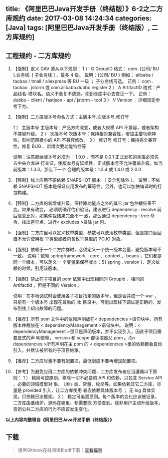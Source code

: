 title: 《阿里巴巴Java开发手册（终结版）》6-2之二方库规约
date: 2017-03-08 14:24:34
categories: [Java]
tags: [阿里巴巴Java开发手册（终结版）, 二方库规约]
---

## 工程规约 - 二方库规约

1. 【强制】定义 GAV 遵从以下规则：
   1 ） G GroupID 格式： com .{公司/ BU }.业务线. [ 子业务线 ] ，最多 4 级。
   说明：{公司/ BU } 例如： alibaba / taobao / tmall / aliexpress 等 BU 一级 ； 子业务线可选。
   正例： com . taobao . jstorm 或  com.alibaba.dubbo.register 
   2 ） A ArtifactID 格式：产品线名-模块名。语义不重复不遗漏，先到仓库中心去查证一下。
   正例： dubbo - client /  fastjson - api /  jstorm - tool
   3 ） V Version ：详细规定参考下方。

2. 【强制】二方库版本号命名方式：主版本号.次版本号.修订号

   1 ） 主版本号 主版本号：产品方向改变，或者大规模 API 不兼容，或者架构不兼容升级。
   2 ） 次版本号 次版本号：保持相对兼容性，增加主要功能特性，影响范围极小的 API 不兼容修改。
   3 ） 修订号 修订号：保持完全兼容性，修复 BUG 、新增次要功能特性等

   说明：注意起始版本号必须为： 1.0.0 ，而不是 0.0.1 正式发布的类库必须先去中央仓库进
   行查证，使版本号有延续性，正式版本号不允许覆盖升级。如当前版本：1.3.3，那么下一个
   合理的版本号：1.3.4 或 1.4.0 或 2.0.0

3. 【强制】线上应用不要依赖 SNAPSHOT 版本 （ 安全包除外 ）。
   说明：不依赖 SNAPSHOT 版本是保证应用发布的幂等性。另外，也可以加快编译时的打包构建。
<!-- more -->
4. 【强制】二方库的新增或升级，保持除功能点之外的其它 jar 包仲裁结果不变。如果有改变，
   必须明确评估和验证，建议进行 dependency : resolve 前后信息比对，如果仲裁结果完全不一
   致，那么通过 dependency : tree 命令，找出差异点，进行< excludes >排除 jar 包。

5. 【强制】二方库里可以定义枚举类型，参数可以使用枚举类型，但是接口返回值不允许使用枚
   举类型或者包含枚举类型的 POJO 对象。

6. 【强制】依赖于一个二方库群时，必须定义一个统一版本变量，避免版本号不一致。
   说明：依赖 springframework - core ,- context ,- beans ，它们都是同一个版本，可以定义一
   个变量来保存版本：${ spring . version }，定义依赖的时候，引用该版本。

7. 【强制】禁止在子项目的 pom 依赖中出现相同的 GroupId ，相同的 ArtifactId ，但是不同的
   Version 。

   说明：在本地调试时会使用各子项目指定的版本号，但是合并成一个 war ，只能有一个版本号
   出现在最后的 lib 目录中。可能出现线下调试是正确的，发布到线上却出故障的问题。

8. 【推荐】所有 pom 文件中的依赖声明放在< dependencies >语句块中，所有版本仲裁放在
   < dependencyManagement >语句块中。
   说明：< dependencyManagement >里只是声明版本，并不实现引入，因此子项目需要显式的声
   明依赖， version 和 scope 都读取自父 pom 。而< dependencies >所有声明在主 pom 的
   < dependencies >里的依赖都会自动引入，并默认被所有的子项目继承。

9. 【推荐】二方库尽量不要有配置项，最低限度不要再增加配置项。

10. 【参考】为避免应用二方库的依赖冲突问题，二方库发布者应当遵循以下原则：
  1 ） 精简可控原则。移除一切不必要的 API 和依赖，只包含  Service API 、必要的领域模型对
  象、 Utils 类、常量、枚举等。如果依赖其它二方库，尽量是 provided 引入，让二方库使用
  者去依赖具体版本号 ； 无 log 具体实现，只依赖日志框架。
  2 ） 稳定可追溯原则。每个版本的变化应该被记录，二方库由谁维护，源码在哪里，都需要能
  方便查到。除非用户主动升级版本，否则公共二方库的行为不应该发生变化。

**以上内容均整理自《阿里巴巴Java开发手册（终结版）》**

## 下载

> 提供Gitbook在线阅读和pdf下载：[查看福利](https://www.gitbook.com/book/goghtsui/-java/details)